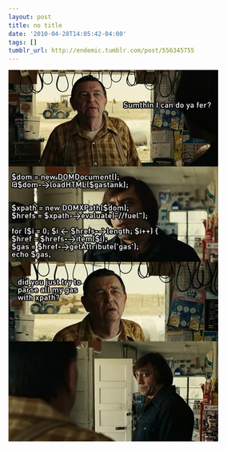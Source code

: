 ```yaml
---
layout: post
title: no title
date: '2010-04-28T14:05:42-04:00'
tags: []
tumblr_url: http://endemic.tumblr.com/post/556345755
---
```

 ![](/tumblr_files/tumblr_l1lm9jD5Ld1qz9neko1_500.jpg)  
